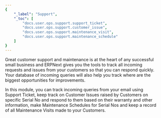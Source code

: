 ```yaml
---
{
	"_label": "Support",
	"_toc": [
		"docs.user.ops.support.support_ticket",
		"docs.user.ops.support.customer_issue",
		"docs.user.ops.support.maintenance_visit",
		"docs.user.ops.support.maintenance_schedule"
	]
}
---
```

Great customer support and maintenance is at the heart of any successful small business and ERPNext gives you the tools to track all incoming requests and issues from your customers so that you can respond quickly. Your database of incoming queries will also help you track where are the biggest opportunities for improvements.

In this module, you can track incoming queries from your email using Support Ticket, keep track on Customer Issues raised by Customers on specific Serial No and respond to them based on their warranty and other information, make Maintenance Schedules for Serial Nos and keep a record of all Maintenance Visits made to your Customers.

